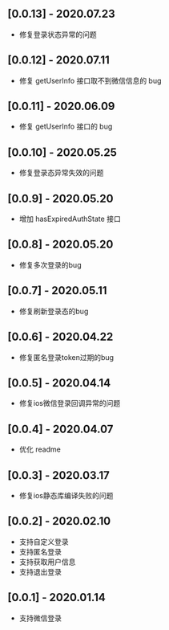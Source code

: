 ## [0.0.13] - 2020.07.23

* 修复登录状态异常的问题

## [0.0.12] - 2020.07.11

* 修复 getUserInfo 接口取不到微信信息的 bug

## [0.0.11] - 2020.06.09

* 修复 getUserInfo 接口的 bug

## [0.0.10] - 2020.05.25

* 修复登录态异常失效的问题

## [0.0.9] - 2020.05.20

* 增加 hasExpiredAuthState 接口

## [0.0.8] - 2020.05.20

* 修复多次登录的bug

## [0.0.7] - 2020.05.11

* 修复刷新登录态的bug

## [0.0.6] - 2020.04.22

* 修复匿名登录token过期的bug

## [0.0.5] - 2020.04.14

* 修复ios微信登录回调异常的问题

## [0.0.4] - 2020.04.07

* 优化 readme

## [0.0.3] - 2020.03.17

* 修复ios静态库编译失败的问题

## [0.0.2] - 2020.02.10

* 支持自定义登录
* 支持匿名登录
* 支持获取用户信息
* 支持退出登录

## [0.0.1] - 2020.01.14

* 支持微信登录








